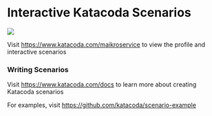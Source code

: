 # Interactive Katacoda Scenarios

[![](http://shields.katacoda.com/katacoda/maikroservice/count.svg)](https://www.katacoda.com/maikroservice "Get your profile on Katacoda.com")

Visit https://www.katacoda.com/maikroservice to view the profile and interactive scenarios

### Writing Scenarios
Visit https://www.katacoda.com/docs to learn more about creating Katacoda scenarios

For examples, visit https://github.com/katacoda/scenario-example
